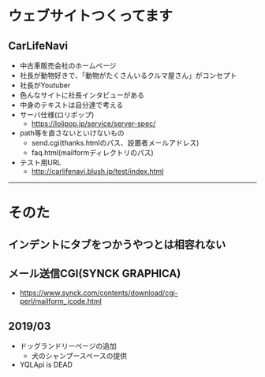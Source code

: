 # ウェブサイトつくってます
## CarLifeNavi
- 中古車販売会社のホームページ
- 社長が動物好きで、「動物がたくさんいるクルマ屋さん」がコンセプト
- 社長がYoutuber
- 色んなサイトに社長インタビューがある
- 中身のテキストは自分達で考える
- サーバ仕様(ロリポップ)
  - https://lolipop.jp/service/server-spec/
- path等を直さないといけないもの
  - send.cgi(thanks.htmlのパス、設置者メールアドレス)
  - faq.html(mailformディレクトリのパス)
- テスト用URL
  - http://carlifenavi.blush.jp/test/index.html
   
***


# そのた
## インデントにタブをつかうやつとは相容れない
## メール送信CGI(SYNCK GRAPHICA)
 - https://www.synck.com/contents/download/cgi-perl/mailform_jcode.html
## 2019/03
 - ドッグランドリーページの追加
   - 犬のシャンプースペースの提供
 - YQLApi is DEAD